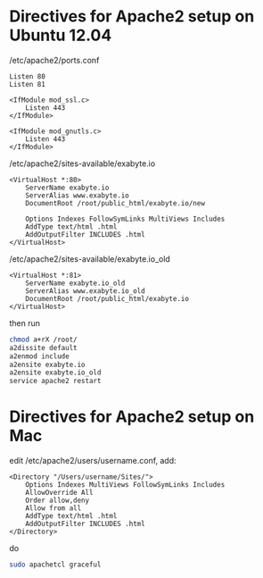# Directives for Apache2 setup on Ubuntu 12.04

/etc/apache2/ports.conf

```
Listen 80
Listen 81

<IfModule mod_ssl.c>
    Listen 443
</IfModule>

<IfModule mod_gnutls.c>
    Listen 443
</IfModule>
```

/etc/apache2/sites-available/exabyte.io

```
<VirtualHost *:80>
    ServerName exabyte.io
    ServerAlias www.exabyte.io
    DocumentRoot /root/public_html/exabyte.io/new

    Options Indexes FollowSymLinks MultiViews Includes
    AddType text/html .html
    AddOutputFilter INCLUDES .html
</VirtualHost>
```

/etc/apache2/sites-available/exabyte.io_old

```
<VirtualHost *:81>
    ServerName exabyte.io_old
    ServerAlias www.exabyte.io_old
    DocumentRoot /root/public_html/exabyte.io
</VirtualHost>
```

then run

```bash
chmod a+rX /root/
a2dissite default
a2enmod include
a2ensite exabyte.io
a2ensite exabyte.io_old
service apache2 restart
```

# Directives for Apache2 setup on Mac

edit /etc/apache2/users/username.conf, add:

```
<Directory "/Users/username/Sites/">
    Options Indexes MultiViews FollowSymLinks Includes
    AllowOverride All
    Order allow,deny
    Allow from all
    AddType text/html .html
    AddOutputFilter INCLUDES .html
</Directory>
```

do 

```bash
sudo apachetcl graceful
```
